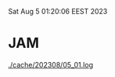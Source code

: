 Sat Aug  5 01:20:06 EEST 2023
# JAM
<a href='./cache/202308/05_01.log'>./cache/202308/05_01.log</a>

